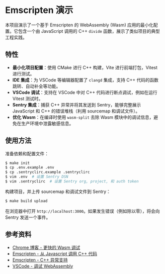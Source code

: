 # Emscripten 演示

本项目演示了一个基于 Emscripten 的 WebAssembly (Wasm) 应用的最小化配置。它包含一个由 JavaScript 调用的 C++ `divide` 函数，展示了类似项目的典型工程实践。

## 特性

*   **最小化项目配置**：使用 CMake 进行 C++ 构建，Vite 进行前端打包，Vitest 进行测试。
*   **IDE 集成**：为 VSCode 等编辑器配置了 `clangd` 集成，支持 C++ 代码的函数跳转、自动补全等功能。
*   **VSCode 调试**：支持在 VSCode 中对 C++ 代码进行断点调试，例如在运行 Vitest 测试时。
*   **Sentry 集成**：捕获 C++ 异常并将其发送到 Sentry，能够完整展示 JavaScript 和 C++ 的错误堆栈（利用 sourcemap 和调试文件）。
*   **优化 Wasm**：在编译时使用 `wasm-split` 去除 Wasm 模块中的调试信息，避免在生产环境中泄露敏感信息。

## 使用方法

准备依赖和配置文件：

```bash
$ make init
$ cp .env.example .env
$ cp .sentryclirc.example .sentryclirc
$ vim .env  # 设置 Sentry DSN
$ vim .sentryclirc  # 设置 Sentry org, project, 和 auth token
```

构建项目，并上传 sourcemap 和调试文件到 Sentry：

```bash
$ make build upload
```

在浏览器中打开 `http://localhost:3000`。如果发生错误（例如除以零），将会向 Sentry 发送一个事件。

## 参考资料

- [Chrome 博客 - 更快的 Wasm 调试](https://developer.chrome.com/blog/faster-wasm-debugging)
- [Emscripten - 从 Javascript 调用 C++ 代码](https://emscripten.org/docs/porting/connecting_cpp_and_javascript/embind.html)
- [Emscripten - C++ 异常支持](https://emscripten.org/docs/porting/exceptions.html)
- [VSCode - 调试 WebAssembly](https://code.visualstudio.com/docs/nodejs/nodejs-debugging#_debugging-webassembly) 